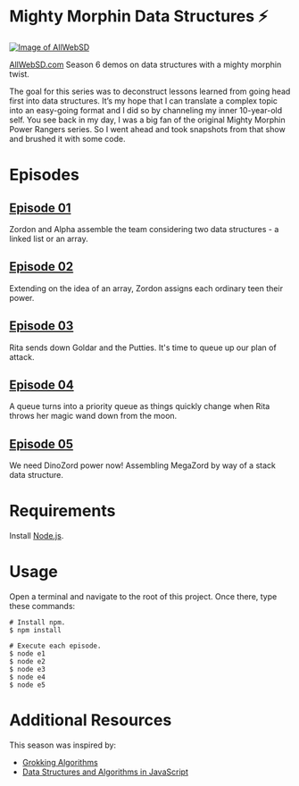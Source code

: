 # Mighty Morphin Data Structures ⚡️

<a href="https://www.allwebsd.com" rel="AllWebSD.com">![Image of AllWebSD](https://www.allwebsd.com/images/logo-allwebsd.png)</a>

[AllWebSD.com](https://www.allwebsd.com) Season 6 demos on data structures with a mighty morphin twist.

The goal for this series was to deconstruct lessons learned from going head first into data structures. It’s my hope that I can translate a complex topic into an easy-going format and I did so by channeling my inner 10-year-old self. You see back in my day, I was a big fan of the original Mighty Morphin Power Rangers series. So I went ahead and took snapshots from that show and brushed it with some code.

# Episodes

## [Episode 01](https://youtu.be/ZKR7ZfJfTwA)
Zordon and Alpha assemble the team considering two data structures - a linked list or an array.

## [Episode 02](https://youtu.be/3CNubmgdFmc)
Extending on the idea of an array, Zordon assigns each ordinary teen their power.

## [Episode 03](https://youtu.be/w9KROYE0Jts)
Rita sends down Goldar and the Putties. It's time to queue up our plan of attack.

## [Episode 04](https://youtu.be/MQD6cJkKIYo)
A queue turns into a priority queue as things quickly change when Rita throws her magic wand down from the moon.

## [Episode 05](https://youtu.be/QyThH77KZ2k)
We need DinoZord power now! Assembling MegaZord by way of a stack data structure.

# Requirements
Install [Node.js](https://nodejs.org/en/download/).

# Usage
Open a terminal and navigate to the root of this project. Once there, type these commands:

	# Install npm.
	$ npm install

	# Execute each episode.
	$ node e1
	$ node e2
	$ node e3
	$ node e4
	$ node e5

# Additional Resources
This season was inspired by:
* [Grokking Algorithms](https://adit.io/posts/2016-05-25-Grokking-Algorithms-Is-Out.html)
* [Data Structures and Algorithms in JavaScript](https://egghead.io/courses/data-structures-and-algorithms-in-javascript)
